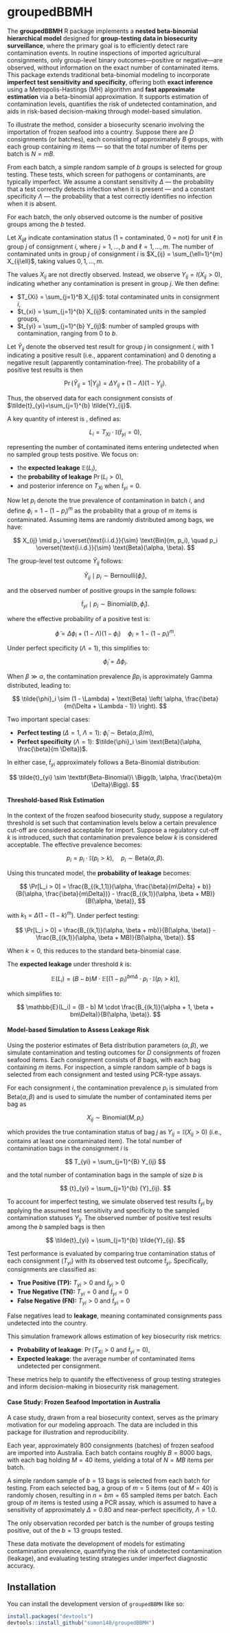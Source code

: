 
# groupedBBMH

The **groupedBBMH** R package implements a **nested beta-binomial
hierarchical model** designed for **group-testing data in biosecurity
surveillance**, where the primary goal is to efficiently detect rare
contamination events. In routine inspections of imported agricultural
consignments, only group-level binary outcomes—positive or negative—are
observed, without information on the exact number of contaminated items.
This package extends traditional beta-binomial modeling to incorporate
**imperfect test sensitivity and specificity**, offering both **exact
inference** using a Metropolis-Hastings (MH) algorithm and **fast
approximate estimation** via a beta-binomial approximation. It supports
estimation of contamination levels, quantifies the risk of undetected
contamination, and aids in risk-based decision-making through
model-based simulation.

To illustrate the method, consider a biosecurity scenario involving the
importation of frozen seafood into a country. Suppose there are $D$
consignments (or batches), each consisting of approximately $B$ groups,
with each group containing $m$ items — so that the total number of items
per batch is $N = mB$.

From each batch, a simple random sample of $b$ groups is selected for
group testing. These tests, which screen for pathogens or contaminants,
are typically imperfect. We assume a constant sensitivity $\Delta$ — the
probability that a test correctly detects infection when it is present —
and a constant specificity $\Lambda$ — the probability that a test
correctly identifies no infection when it is absent.

For each batch, the only observed outcome is the number of positive
groups among the $b$ tested.

Let $X_{ij\ell}$ indicate contamination status (1 = contaminated, 0 =
not) for unit $\ell$ in group $j$ of consignment $i$, where
$j = 1, \ldots, b$ and $\ell = 1, \ldots, m$. The number of contaminated
units in group $j$ of consignment $i$ is
$X_{ij} = \sum_{\ell=1}^{m} X_{ij\ell}$, taking values
$0, 1, \ldots, m$.

The values $X_{ij}$ are not directly observed. Instead, we observe
$Y_{ij} = I(X_{ij} > 0)$, indicating whether any contamination is
present in group $j$. We then define:

- $T_{Xi} = \sum_{j=1}^B X_{ij}$: total contaminated units in
  consignment $i$,
- $t_{xi} = \sum_{j=1}^{b} X_{ij}$: contaminated units in the sampled
  groups,
- $t_{yi} = \sum_{j=1}^{b} Y_{ij}$: number of sampled groups with
  contamination, ranging from 0 to $b$.

Let $\tilde{Y}_{ij}$ denote the observed test result for group $j$ in
consignment $i$, with 1 indicating a positive result (i.e., apparent
contamination) and 0 denoting a negative result (apparently
contamination-free). The probability of a positive test results is then

$$
\Pr \left( \tilde{Y}_{ij} = 1 \vert Y_{ij} \right) = \Delta Y_{ij} + \left( 1-\Lambda \right) \left(1-Y_{ij}\right). 
$$

Thus, the observed data for each consignment consists of
$\tilde{t}_{yi}=\sum_{j=1}^{b} \tilde{Y}_{ij}$.

A key quantity of interest is , defined as:

$$
L_i = T_{Xi} \cdot \mathbb{I}(\tilde{t}_{yi} = 0),
$$

representing the number of contaminated items entering undetected when
no sampled group tests positive. We focus on:

- the **expected leakage** $\mathbb{E}(L_i)$,
- the **probability of leakage** $\Pr(L_i > 0)$,
- and posterior inference on $T_{Xi}$ when $\tilde{t}_{yi} = 0$.

Now let $p_i$ denote the true prevalence of contamination in batch $i$,
and define $\phi_{i} = 1 - (1 - p_i)^m$ as the probability that a group
of $m$ items is contaminated. Assuming items are randomly distributed
among bags, we have:

$$
X_{ij} \mid p_i \overset{\text{i.i.d.}}{\sim} \text{Bin}(m, p_i), \quad p_i \overset{\text{i.i.d.}}{\sim} \text{Beta}(\alpha, \beta).
$$

The group-level test outcome $\tilde{Y}_{ij}$ follows:

$$
\tilde{Y}_{ij} \mid p_i \sim \text{Bernoulli}(\tilde{\phi}_i), 
$$

and the observed number of positive groups in the sample follows:

$$
\tilde{t}_{yi} \mid p_i \sim \text{Binomial}(b, \tilde{\phi}_i).
$$

where the effective probability of a positive test is:

$$
\tilde{\phi} = \Delta \phi_i + (1 - \Lambda)(1 - \phi_i) \quad \phi_i = 1 - (1 - p_i)^m.
$$

Under perfect specificity ($\Lambda = 1$), this simplifies to:

$$
\tilde{\phi}_i = \Delta \phi_i.
$$

When $\beta \gg \alpha$, the contamination prevalence $\beta p_i$ is
approximately Gamma distributed, leading to:

$$
\tilde{\phi}_i \sim (1 - \Lambda) + \text{Beta} \left( \alpha, \frac{\beta}{m(\Delta + \Lambda - 1)} \right).
$$

Two important special cases:

- **Perfect testing** ($\Delta = 1$, $\Lambda = 1$):
  $\tilde{\phi}_i \sim \text{Beta}(\alpha, \beta / m)$,
- **Perfect specificity** ($\Lambda = 1$):
  $\tilde{\phi}_i \sim \text{Beta}(\alpha, \frac{\beta}{m \Delta})$.

In either case, $\tilde{t}_{yi}$ approximately follows a Beta-Binomial
distribution:

$$
\tilde{t}_{yi} \sim \textbf{Beta-Binomial}\ \Bigg(b, \alpha, \frac{\beta}{m \Delta}\Bigg).
$$

#### Threshold-based Risk Estimation

In the context of the frozen seafood biosecurity study, suppose a
regulatory threshold is set such that contamination levels below a
certain prevalence cut-off are considered acceptable for import. Suppose
a regulatory cut-off $k$ is introduced, such that contamination
prevalence below $k$ is considered acceptable. The effective prevalence
becomes:

$$
p_i = p_i \cdot \mathbb{I}(p_i > k), \quad p_i \sim \text{Beta}(\alpha, \beta).
$$

Using this truncated model, the **probability of leakage** becomes:

$$
\Pr[L_i > 0] = \frac{B_{(k_1,1)}(\alpha, \frac{\beta}{m\Delta} + b)}{B(\alpha, \frac{\beta}{m\Delta})} - \frac{B_{(k,1)}(\alpha, \beta + MB)}{B(\alpha, \beta)},
$$

with $k_1 = \Delta(1 - (1 - k)^m)$. Under perfect testing:

$$
\Pr[L_i > 0] = \frac{B_{(k,1)}(\alpha, \beta + mb)}{B(\alpha, \beta)} - \frac{B_{(k,1)}(\alpha, \beta + MB)}{B(\alpha, \beta)}.
$$

When $k = 0$, this reduces to the standard beta-binomial case.

The **expected leakage** under threshold $k$ is:

$$
\mathbb{E}(L_i) = (B - b) M \cdot \mathbb{E}\left[ (1 - p_i)^{bm\Delta} \cdot p_i \cdot \mathbb{I}(p_i > k) \right],
$$

which simplifies to:

$$
\mathbb{E}(L_i) = (B - b) M \cdot \frac{B_{(k,1)}(\alpha + 1, \beta + bm\Delta)}{B(\alpha, \beta)}.
$$

#### Model-based Simulation to Assess Leakage Risk

Using the posterior estimates of Beta distribution parameters
$(\alpha, \beta)$, we simulate contamination and testing outcomes for
$D$ consignments of frozen seafood items. Each consignment consists of
$B$ bags, with each bag containing $m$ items. For inspection, a simple
random sample of $b$ bags is selected from each consignment and tested
using PCR-type assays.

For each consignment $i$, the contamination prevalence $p_i$ is
simulated from $\text{Beta}(\alpha, \beta)$ and is used to simulate the
number of contaminated items per bag as

$$
X_{ij} \sim \text{Binomial}(M, p_i)
$$

which provides the true contamination status of bag $j$ as
$Y_{ij} = \mathbb{I}(X_{ij} > 0)$ (i.e., contains at least one
contaminated item). The total number of contamination bags in the
consignment $i$ is

$$
T_{yi} = \sum_{j=1}^{B} Y_{ij}
$$

and the total number of contamination bags in the sample of size $b$ is

$$
{t}_{yi} = \sum_{j=1}^{b} {Y}_{ij}.
$$

To account for imperfect testing, we simulate observed test results
$\tilde{t}_{yi}$ by applying the assumed test sensitivity and
specificity to the sampled contamination statuses ${Y}_{ij}$. The
observed number of positive test results among the $b$ sampled bags is
then

$$
\tilde{t}_{yi} = \sum_{j=1}^{b} \tilde{Y}_{ij}.
$$

Test performance is evaluated by comparing true contamination status of
each consignment ($T_{yi}$) with its observed test outcome
$\tilde{t}_{yi}$. Specifically, consignments are classified as:

- **True Positive (TP):** $T_{yi} > 0$ and $\tilde{t}_{yi} > 0$
- **True Negative (TN):** $T_{yi} = 0$ and $\tilde{t}_{yi} = 0$
- **False Negative (FN):** $T_{yi} > 0$ and $\tilde{t}_{yi} = 0$

False negatives lead to **leakage**, meaning contaminated consignments
pass undetected into the country.

This simulation framework allows estimation of key biosecurity risk
metrics:

- **Probability of leakage**:
  $\Pr(T_{Xi} > 0 \ \text{and} \ \tilde{t}_{yi} = 0)$,
- **Expected leakage**: the average number of contaminated items
  undetected per consignment.

These metrics help to quantify the effectiveness of group testing
strategies and inform decision-making in biosecurity risk management.

#### Case Study: Frozen Seafood Importation in Australia

A case study, drawn from a real biosecurity context, serves as the
primary motivation for our modeling approach. The data are included in
this package for illustration and reproducibility.

Each year, approximately 800 consignments (batches) of frozen seafood
are imported into Australia. Each batch contains roughly $B = 8000$
bags, with each bag holding $M = 40$ items, yielding a total of $N = MB$
items per batch.

A simple random sample of $b = 13$ bags is selected from each batch for
testing. From each selected bag, a group of $m = 5$ items (out of
$M = 40$) is randomly chosen, resulting in $n = bm = 65$ sampled items
per batch. Each group of $m$ items is tested using a PCR assay, which is
assumed to have a sensitivity of approximately $\Delta = 0.80$ and
near-perfect specificity, $\Lambda = 1.0$.

The only observation recorded per batch is the number of groups testing
positive, out of the $b = 13$ groups tested.

These data motivate the development of models for estimating
contamination prevalence, quantifying the risk of undetected
contamination (leakage), and evaluating testing strategies under
imperfect diagnostic accuracy.

## Installation

You can install the development version of `groupedBBMH` like so:

``` r
install.packages("devtools")
devtools::install_github("sumon148/groupedBBMH")
```
